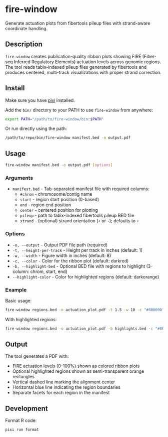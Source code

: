 # fire-window

Generate actuation plots from fibertools pileup files with strand-aware coordinate handling.

## Description

`fire-window` creates publication-quality ribbon plots showing FIRE (Fiber-seq Inferred Regulatory Elements) actuation levels across genomic regions. The tool reads tabix-indexed pileup files generated by fibertools and produces centered, multi-track visualizations with proper strand correction.

## Install

Make sure you have [pixi](https://pixi.dev/) installed.

Add the `bin/` directory to your PATH to use `fire-window` from anywhere:

```bash
export PATH="/path/to/fire-window/bin:$PATH"
```

Or run directly using the path:

```bash
/path/to/repo/bin/fire-window manifest.bed -o output.pdf
```

## Usage

```bash
fire-window manifest.bed -o output.pdf [options]
```

### Arguments

- `manifest.bed` - Tab-separated manifest file with required columns:
  - `#chrom` - chromosome/contig name
  - `start` - region start position (0-based)
  - `end` - region end position
  - `center` - centered position for plotting
  - `pileup` - path to tabix-indexed fibertools pileup BED file
  - `strand` - (optional) strand orientation (`+` or `-`); defaults to `+`

### Options

- `-o, --output` - Output PDF file path (required)
- `-t, --height-per-track` - Height per track in inches (default: 1)
- `-w, --width` - Figure width in inches (default: 8)
- `-c, --color` - Color for the ribbon plot (default: darkred)
- `-b, --highlight-bed` - Optional BED file with regions to highlight (3-column: chrom, start, end)
- `--highlight-color` - Color for highlighted regions (default: darkorange)

### Example

Basic usage:

```bash
fire-window regions.bed -o actuation_plot.pdf -t 1.5 -w 10 -c "#8B0000"
```

With highlighted regions:

```bash
fire-window regions.bed -o actuation_plot.pdf -b highlights.bed -c "#8B0000"
```

## Output

The tool generates a PDF with:

- FIRE actuation levels (0-100%) shown as colored ribbon plots
- Optional highlighted regions shown as semi-transparent orange rectangles
- Vertical dashed line marking the alignment center
- Horizontal blue line indicating the region boundaries
- Separate facets for each region in the manifest

## Development

Format R code:

```bash
pixi run format
```
